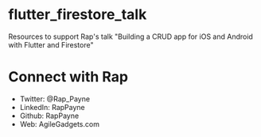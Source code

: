# flutter_firestore_talk
Resources to support Rap's talk "Building a CRUD app for iOS and Android with Flutter and Firestore"

# Connect with Rap
- Twitter: @Rap_Payne
- LinkedIn: RapPayne
- Github: RapPayne
- Web: AgileGadgets.com

